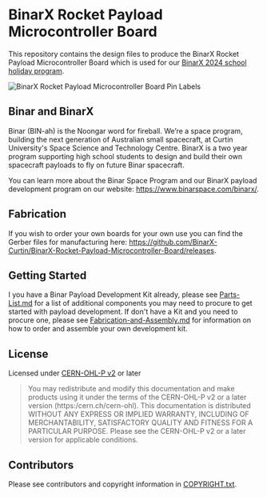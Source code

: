 # BinarX Rocket Payload Microcontroller Board
This repository contains the design files to produce the BinarX Rocket Payload Microcontroller Board which is used for our [BinarX 2024 school holiday program](https://github.com/BinarX-Curtin/School-Holiday-Program).

![BinarX Rocket Payload Microcontroller Board Pin Labels](https://github.com/BinarX-Curtin/BinarX-Rocket-Payload-Microcontroller-Board/assets/12658669/378e8908-8288-4a7e-9fb6-aaef0f5ba0a2)

## Binar and BinarX
Binar (BIN-ah) is the Noongar word for fireball. We’re a space program, building the next generation of Australian small spacecraft, at Curtin University's Space Science and Technology Centre. BinarX is a two year program supporting high school students to design and build their own spacecraft payloads to fly on future Binar spacecraft.

You can learn more about the Binar Space Program and our BinarX payload development program on our website: https://www.binarspace.com/binarx/.

## Fabrication
If you wish to order your own boards for your own use you can find the Gerber files for manufacturing here: https://github.com/BinarX-Curtin/BinarX-Rocket-Payload-Microcontroller-Board/releases.

## Getting Started
I you have a Binar Payload Development Kit already, please see [Parts-List.md](Parts-List.md) for a list of additional components you may need to procure to get started with payload development. If don't have a Kit and you need to procure one, please see [Fabrication-and-Assembly.md](Fabrication-and-Assembly.md) for information on how to order and assemble your own development kit.

## License
Licensed under [CERN-OHL-P v2](LICENSE.txt) or later

> You may redistribute and modify this documentation and make products using it
> under the terms of the CERN-OHL-P v2 or a later version (https:/cern.ch/cern-ohl).
> This documentation is distributed WITHOUT ANY EXPRESS OR IMPLIED WARRANTY, INCLUDING
> OF MERCHANTABILITY, SATISFACTORY QUALITY AND FITNESS FOR A PARTICULAR PURPOSE.
> Please see the CERN-OHL-P v2 or a later version for applicable conditions.

## Contributors
Please see contributors and copyright information in [COPYRIGHT.txt](COPYRIGHT.txt).
